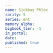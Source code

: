 ```yaml
---
name: Sickbay Phlox
rarity: 5
series: ent
memory_alpha:
bigbook_tier: -1
in_portal:
date:
published: true
---
```



